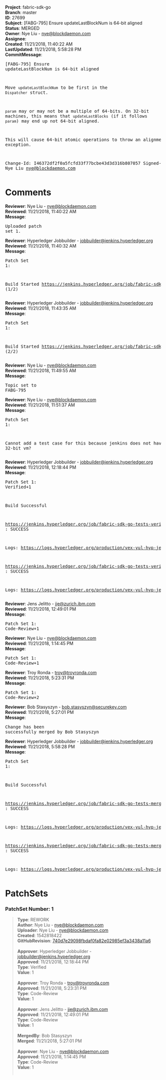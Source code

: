 <strong>Project</strong>: fabric-sdk-go<br><strong>Branch</strong>: master<br><strong>ID</strong>: 27699<br><strong>Subject</strong>: [FABG-795] Ensure updateLastBlockNum is 64-bit aligned<br><strong>Status</strong>: MERGED<br><strong>Owner</strong>: Nye Liu - nye@blockdaemon.com<br><strong>Assignee</strong>:<br><strong>Created</strong>: 11/21/2018, 11:40:22 AM<br><strong>LastUpdated</strong>: 11/21/2018, 5:58:28 PM<br><strong>CommitMessage</strong>:<br><pre>[FABG-795] Ensure updateLastBlockNum is 64-bit aligned

Move `updateLastBlockNum` to be first in the `Dispatcher` struct.

`param` may or may not be a multiple of 64-bits. On 32-bit machines, this means
that `updateLastBlocks` (if it follows `param`) may end up not 64-bit aligned.

This will cause 64-bit atomic operations to throw an alignment exception.

Change-Id: I46372df2f0a5fcfd33f77bcbe43d3d316b807057
Signed-off-by: Nye Liu <nye@blockdaemon.com>
</pre><h1>Comments</h1><strong>Reviewer</strong>: Nye Liu - nye@blockdaemon.com<br><strong>Reviewed</strong>: 11/21/2018, 11:40:22 AM<br><strong>Message</strong>: <pre>Uploaded patch set 1.</pre><strong>Reviewer</strong>: Hyperledger Jobbuilder - jobbuilder@jenkins.hyperledger.org<br><strong>Reviewed</strong>: 11/21/2018, 11:40:32 AM<br><strong>Message</strong>: <pre>Patch Set 1:

Build Started https://jenkins.hyperledger.org/job/fabric-sdk-go-tests-verify-s390x/4278/ (1/2)</pre><strong>Reviewer</strong>: Hyperledger Jobbuilder - jobbuilder@jenkins.hyperledger.org<br><strong>Reviewed</strong>: 11/21/2018, 11:43:35 AM<br><strong>Message</strong>: <pre>Patch Set 1:

Build Started https://jenkins.hyperledger.org/job/fabric-sdk-go-tests-verify-x86_64/4138/ (2/2)</pre><strong>Reviewer</strong>: Nye Liu - nye@blockdaemon.com<br><strong>Reviewed</strong>: 11/21/2018, 11:49:55 AM<br><strong>Message</strong>: <pre>Topic set to FABG-795</pre><strong>Reviewer</strong>: Nye Liu - nye@blockdaemon.com<br><strong>Reviewed</strong>: 11/21/2018, 11:51:37 AM<br><strong>Message</strong>: <pre>Patch Set 1:

Cannot add a test case for this because jenkins does not have a 32-bit vm?</pre><strong>Reviewer</strong>: Hyperledger Jobbuilder - jobbuilder@jenkins.hyperledger.org<br><strong>Reviewed</strong>: 11/21/2018, 12:18:44 PM<br><strong>Message</strong>: <pre>Patch Set 1: Verified+1

Build Successful 

https://jenkins.hyperledger.org/job/fabric-sdk-go-tests-verify-s390x/4278/ : SUCCESS

Logs: https://logs.hyperledger.org/production/vex-yul-hyp-jenkins-3/fabric-sdk-go-tests-verify-s390x/4278

https://jenkins.hyperledger.org/job/fabric-sdk-go-tests-verify-x86_64/4138/ : SUCCESS

Logs: https://logs.hyperledger.org/production/vex-yul-hyp-jenkins-3/fabric-sdk-go-tests-verify-x86_64/4138</pre><strong>Reviewer</strong>: Jens Jelitto - jje@zurich.ibm.com<br><strong>Reviewed</strong>: 11/21/2018, 12:49:01 PM<br><strong>Message</strong>: <pre>Patch Set 1: Code-Review+1</pre><strong>Reviewer</strong>: Nye Liu - nye@blockdaemon.com<br><strong>Reviewed</strong>: 11/21/2018, 1:14:45 PM<br><strong>Message</strong>: <pre>Patch Set 1: Code-Review+1</pre><strong>Reviewer</strong>: Troy Ronda - troy@troyronda.com<br><strong>Reviewed</strong>: 11/21/2018, 5:23:31 PM<br><strong>Message</strong>: <pre>Patch Set 1: Code-Review+2</pre><strong>Reviewer</strong>: Bob Stasyszyn - bob.stasyszyn@securekey.com<br><strong>Reviewed</strong>: 11/21/2018, 5:27:01 PM<br><strong>Message</strong>: <pre>Change has been successfully merged by Bob Stasyszyn</pre><strong>Reviewer</strong>: Hyperledger Jobbuilder - jobbuilder@jenkins.hyperledger.org<br><strong>Reviewed</strong>: 11/21/2018, 5:58:28 PM<br><strong>Message</strong>: <pre>Patch Set 1:

Build Successful 

https://jenkins.hyperledger.org/job/fabric-sdk-go-tests-merge-x86_64/941/ : SUCCESS

Logs: https://logs.hyperledger.org/production/vex-yul-hyp-jenkins-3/fabric-sdk-go-tests-merge-x86_64/941

https://jenkins.hyperledger.org/job/fabric-sdk-go-tests-merge-s390x/890/ : SUCCESS

Logs: https://logs.hyperledger.org/production/vex-yul-hyp-jenkins-3/fabric-sdk-go-tests-merge-s390x/890</pre><h1>PatchSets</h1><h3>PatchSet Number: 1</h3><blockquote><strong>Type</strong>: REWORK<br><strong>Author</strong>: Nye Liu - nye@blockdaemon.com<br><strong>Uploader</strong>: Nye Liu - nye@blockdaemon.com<br><strong>Created</strong>: 1542818422<br><strong>GitHubRevision</strong>: [740d7e29098fbdaf0fa82e02985ef3a3438a11a6](https://github.com/hyperledger/fabric-sdk-go/commit/740d7e29098fbdaf0fa82e02985ef3a3438a11a6)<br><br><strong>Approver</strong>: Hyperledger Jobbuilder - jobbuilder@jenkins.hyperledger.org<br><strong>Approved</strong>: 11/21/2018, 12:18:44 PM<br><strong>Type</strong>: Verified<br><strong>Value</strong>: 1<br><br><strong>Approver</strong>: Troy Ronda - troy@troyronda.com<br><strong>Approved</strong>: 11/21/2018, 5:23:31 PM<br><strong>Type</strong>: Code-Review<br><strong>Value</strong>: 1<br><br><strong>Approver</strong>: Jens Jelitto - jje@zurich.ibm.com<br><strong>Approved</strong>: 11/21/2018, 12:49:01 PM<br><strong>Type</strong>: Code-Review<br><strong>Value</strong>: 1<br><br><strong>MergedBy</strong>: Bob Stasyszyn<br><strong>Merged</strong>: 11/21/2018, 5:27:01 PM<br><br><strong>Approver</strong>: Nye Liu - nye@blockdaemon.com<br><strong>Approved</strong>: 11/21/2018, 1:14:45 PM<br><strong>Type</strong>: Code-Review<br><strong>Value</strong>: 1<br><br></blockquote>